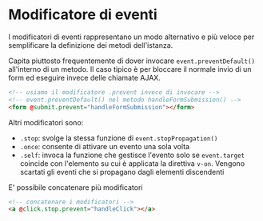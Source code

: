 # Modificatore di eventi

I modificatori di eventi rappresentano un modo alternativo e più veloce per semplificare la definizione dei metodi dell'istanza.

Capita piuttosto frequentemente di dover invocare `event.preventDefault()` all'interno di un metodo. Il caso tipico è per bloccare il normale invio di un form ed eseguire invece delle chiamate AJAX.

```html
<!-- usiamo il modificatore .prevent invece di invocare -->
<!-- event.preventDefault() nel metodo handleFormSubmission() -->
<form @submit.prevent="handleFormSubmission"></form>
```

Altri modificatori sono:

- `.stop`: svolge la stessa funzione di `event.stopPropagation()`
- `.once`: consente di attivare un evento una sola volta
- `.self`: invoca la funzione che gestisce l'evento solo se `event.target` coincide con l'elemento su cui è applicata la direttiva `v-on`. Vengono scartati gli eventi che si propagano dagli elementi discendenti


E' possibile concatenare più modificatori

```html
<!-- concatenare i modificatori -->
<a @click.stop.prevent="handleClick"></a>
```